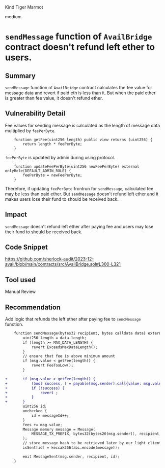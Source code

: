 Kind Tiger Marmot

medium

# `sendMessage` function of `AvailBridge` contract doesn't refund left ether to users.

## Summary
`sendMessage` function of `AvailBridge` contract calculates the fee value for message data and revert if paid eth is less than it. But when the paid ether is greater than fee value, it doesn't refund ether.

## Vulnerability Detail
Fee values for sending message is calculated as the length of message data multiplied by `feePerByte`.
```solidity
    function getFee(uint256 length) public view returns (uint256) {
        return length * feePerByte;
    }
```
`feePerByte` is updated by admin during using protocol.
```solidity
    function updateFeePerByte(uint256 newFeePerByte) external onlyRole(DEFAULT_ADMIN_ROLE) {
        feePerByte = newFeePerByte;
    }
```
Therefore, if updating `feePerByte` frontrun for `sendMessage`, calculated fee may be less than paid ether.
But `sendMessage` doesn't refund left ether and it makes users lose their fund to should be received back.

## Impact
`sendMessage` doesn't refund left ether after paying fee and users may lose their fund to should be received back.

## Code Snippet

https://github.com/sherlock-audit/2023-12-avail/blob/main/contracts/src/AvailBridge.sol#L300-L321

## Tool used

Manual Review

## Recommendation

Add logic that refunds the left ether after paying fee to `sendMessage` function.
```diff
    function sendMessage(bytes32 recipient, bytes calldata data) external payable whenNotPaused {
        uint256 length = data.length;
        if (length >= MAX_DATA_LENGTH) {
            revert ExceedsMaxDataLength();
        }
        // ensure that fee is above minimum amount
        if (msg.value < getFee(length)) {
            revert FeeTooLow();
        }

+       if (msg.value > getFee(length)) {
+       	(bool success, ) = payable(msg.sender).call{value: msg.value - getFee(length)}("");
+       	if (!success) {
+       		revert ;
+       	}
+       }
        uint256 id;
        unchecked {
            id = messageId++;
        }
        fees += msg.value;
        Message memory message = Message(
            MESSAGE_TX_PREFIX, bytes32(bytes20(msg.sender)), recipient, ETH_DOMAIN, AVAIL_DOMAIN, data, uint64(id)
        );
        // store message hash to be retrieved later by our light client
        isSent[id] = keccak256(abi.encode(message));

        emit MessageSent(msg.sender, recipient, id);
    }
```